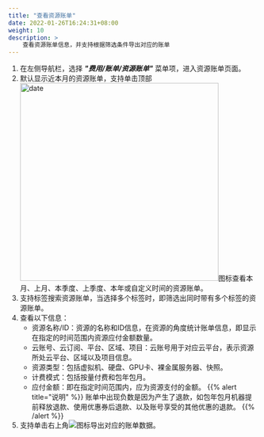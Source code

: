 ```yaml
---
title: "查看资源账单"
date: 2022-01-26T16:24:31+08:00
weight: 10
description: >
    查看资源账单信息，并支持根据筛选条件导出对应的账单
---
```



1. 在左侧导航栏，选择 **_"费用/账单/资源账单"_** 菜单项，进入资源账单页面。
2. 默认显示近本月的资源账单，支持单击顶部<img src="../../../../images/month1.png" width="400" alt="date">图标查看本月、上月、本季度、上季度、本年或自定义时间的资源账单。
3. 支持标签搜索资源账单，当选择多个标签时，即筛选出同时带有多个标签的资源账单。
4. 查看以下信息：
    - 资源名称/ID：资源的名称和ID信息，在资源的角度统计账单信息，即显示在指定的时间范围内资源应付金额数量。
    - 云账号、云订阅、平台、区域、项目：云账号用于对应云平台，表示资源所处云平台、区域以及项目信息。
    - 资源类型：包括虚拟机、硬盘、GPU卡、裸金属服务器、快照。
    - 计费模式：包括按量付费和包年包月。
    - 应付金额：即在指定时间范围内，应为资源支付的金额。
{{% alert title="说明" %}}
账单中出现负数是因为产生了退款，如包年包月机器提前释放退款、使用优惠券后退款、以及账号享受的其他优惠的退款。
{{% /alert %}}
5. 支持单击右上角![](../../../../images/download.png)图标导出对应的账单数据。